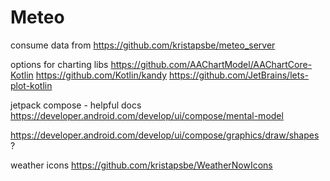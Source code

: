 # Meteo

consume data from https://github.com/kristapsbe/meteo_server

options for charting libs
https://github.com/AAChartModel/AAChartCore-Kotlin
https://github.com/Kotlin/kandy
https://github.com/JetBrains/lets-plot-kotlin

jetpack compose - helpful docs
https://developer.android.com/develop/ui/compose/mental-model

https://developer.android.com/develop/ui/compose/graphics/draw/shapes ?

weather icons https://github.com/kristapsbe/WeatherNowIcons
